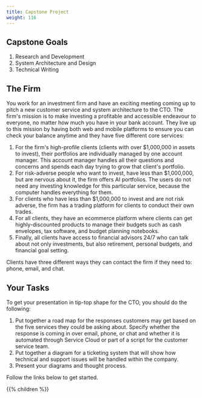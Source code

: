```yaml
---
title: Capstone Project 
weight: 116
---
```


## Capstone Goals

1. Research and Development 
2. System Architecture and Design 
3. Technical Writing 

## The Firm

You work for an investment firm and have an exciting meeting coming up to pitch a new customer service and system architecture to the CTO. The firm's mission is to make investing a profitable and accessible endeavour to everyone, no matter how much you have in your bank account. They live up to this mission by having both web and mobile platforms to ensure you can check your balance anytime and they have five different core services:

1. For the firm's high-profile clients (clients with over $1,000,000 in assets to invest), their portfolios are individually managed by one account manager. This account manager handles all their questions and concerns and spends each day trying to grow that client's portfolio.
1. For risk-adverse people who want to invest, have less than $1,000,000, but are nervous about it, the firm offers AI portfolios. The users do not need any investing knowledge for this particular service, because the computer handles everything for them.
1. For clients who have less than $1,000,000 to invest and are not risk adverse, the firm has a trading platform for clients to conduct their own trades.
1. For all clients, they have an ecommerce platform where clients can get highly-discounted products to manage their budgets such as cash envelopes, tax software, and budget planning notebooks.
1. Finally, all clients have access to financial advisors 24/7 who can talk about not only investments, but also retirement, personal budgets, and financial goal setting.

Clients have three different ways they can contact the firm if they need to: phone, email, and chat. 

## Your Tasks

To get your presentation in tip-top shape for the CTO, you should do the following:

1. Put together a road map for the responses customers may get based on the five services they could be asking about. Specify whether the response is coming in over email, phone, or chat and whether it is automated through Service Cloud or part of a script for the customer service team.
1. Put together a diagram for a ticketing system that will show how technical and support issues will be handled within the company. 
1. Present your diagrams and thought process.

Follow the links below to get started.

{{% children %}}
